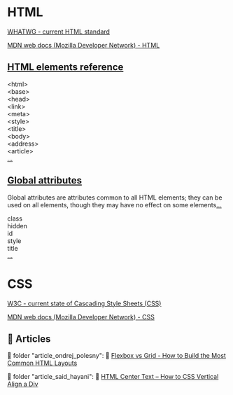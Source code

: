 # HTML

[WHATWG - current HTML standard](https://html.spec.whatwg.org/multipage/)

[MDN web docs (Mozilla Developer Network) - HTML](https://developer.mozilla.org/en-US/docs/Web/HTML)

## [HTML elements reference](https://developer.mozilla.org/en-US/docs/Web/HTML/Element)

\<html>  
\<base>  
\<head>  
\<link>  
\<meta>  
\<style>  
\<title>  
\<body>  
\<address>  
\<article>  
[...](https://developer.mozilla.org/en-US/docs/Web/HTML/Element)

## [Global attributes](https://developer.mozilla.org/en-US/docs/Web/HTML/Global_attributes)

Global attributes are attributes common to all HTML elements; they can be used on all elements, though they may have no effect on some elements[...](https://developer.mozilla.org/en-US/docs/Web/HTML/Global_attributes)

class  
hidden  
id  
style  
title  
[...](https://developer.mozilla.org/en-US/docs/Web/HTML/Global_attributes)

# CSS

[W3C - current state of Cascading Style Sheets (CSS)](https://www.w3.org/TR/CSS/#css)

[MDN web docs (Mozilla Developer Network) - CSS](https://developer.mozilla.org/en-US/docs/Web/CSS)

## :newspaper: Articles

:file_folder: folder "article_ondrej_polesny": :link: [Flexbox vs Grid - How to Build the Most Common HTML Layouts](https://www.freecodecamp.org/news/flexbox-vs-grid-how-to-build-the-most-common-html-layouts/)  

:file_folder: folder "article_said_hayani": :link: [HTML Center Text – How to CSS Vertical Align a Div](https://www.freecodecamp.org/news/html-center-text-how-to-css-vertical-align-a-div/)  